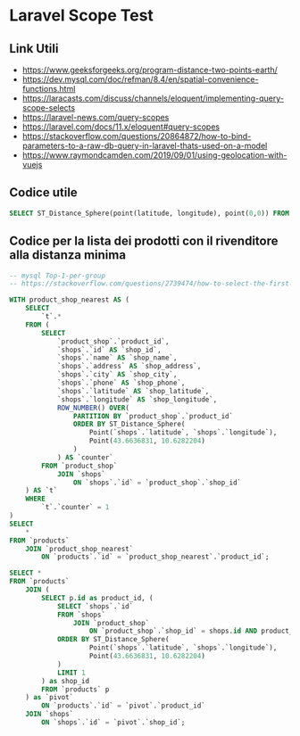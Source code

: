 # Laravel Scope Test

## Link Utili
- https://www.geeksforgeeks.org/program-distance-two-points-earth/
- https://dev.mysql.com/doc/refman/8.4/en/spatial-convenience-functions.html
- https://laracasts.com/discuss/channels/eloquent/implementing-query-scope-selects
- https://laravel-news.com/query-scopes
- https://laravel.com/docs/11.x/eloquent#query-scopes
- https://stackoverflow.com/questions/20864872/how-to-bind-parameters-to-a-raw-db-query-in-laravel-thats-used-on-a-model
- https://www.raymondcamden.com/2019/09/01/using-geolocation-with-vuejs

## Codice utile
```sql
SELECT ST_Distance_Sphere(point(latitude, longitude), point(0,0)) FROM `shops` WHERE 1;
```

## Codice per la lista dei prodotti con il rivenditore alla distanza minima
```sql
-- mysql Top-1-per-group
-- https://stackoverflow.com/questions/2739474/how-to-select-the-first-row-for-each-group-in-mysql

WITH product_shop_nearest AS (
    SELECT
		`t`.*
    FROM (
        SELECT
        	`product_shop`.`product_id`,
            `shops`.`id` AS `shop_id`,	
			`shops`.`name` AS `shop_name`,
			`shops`.`address` AS `shop_address`,
			`shops`.`city` AS `shop_city`,
			`shops`.`phone` AS `shop_phone`,
			`shops`.`latitude` AS `shop_latitude`,
			`shops`.`longitude` AS `shop_longitude`,
            ROW_NUMBER() OVER(
                PARTITION BY `product_shop`.`product_id`
                ORDER BY ST_Distance_Sphere(
                    Point(`shops`.`latitude`, `shops`.`longitude`),
                    Point(43.6636831, 10.6282204)
                )
            ) AS `counter`
        FROM `product_shop`
            JOIN `shops`
                ON `shops`.`id` = `product_shop`.`shop_id`
    ) AS `t`
    WHERE
        `t`.`counter` = 1
)
SELECT 
	*
FROM `products`
	JOIN `product_shop_nearest`
    	ON `products`.`id` = `product_shop_nearest`.`product_id`;
```

```sql
SELECT *
FROM `products`
	JOIN (
        SELECT p.id as product_id, (
            SELECT `shops`.`id`
            FROM `shops`
                JOIN `product_shop`
                    ON `product_shop`.`shop_id` = shops.id AND product_shop.product_id = p.id
            ORDER BY ST_Distance_Sphere(
                    Point(`shops`.`latitude`, `shops`.`longitude`),
                    Point(43.6636831, 10.6282204)
            )
            LIMIT 1
        ) as shop_id
        FROM `products` p
    ) as `pivot`
    	ON `products`.`id` = `pivot`.`product_id`
    JOIN `shops`
    	ON `shops`.`id` = `pivot`.`shop_id`;
```
